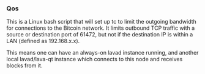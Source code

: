 ### Qos ###

This is a Linux bash script that will set up tc to limit the outgoing bandwidth for connections to the Bitcoin network. It limits outbound TCP traffic with a source or destination port of 61472, but not if the destination IP is within a LAN (defined as 192.168.x.x).

This means one can have an always-on lavad instance running, and another local lavad/lava-qt instance which connects to this node and receives blocks from it.
